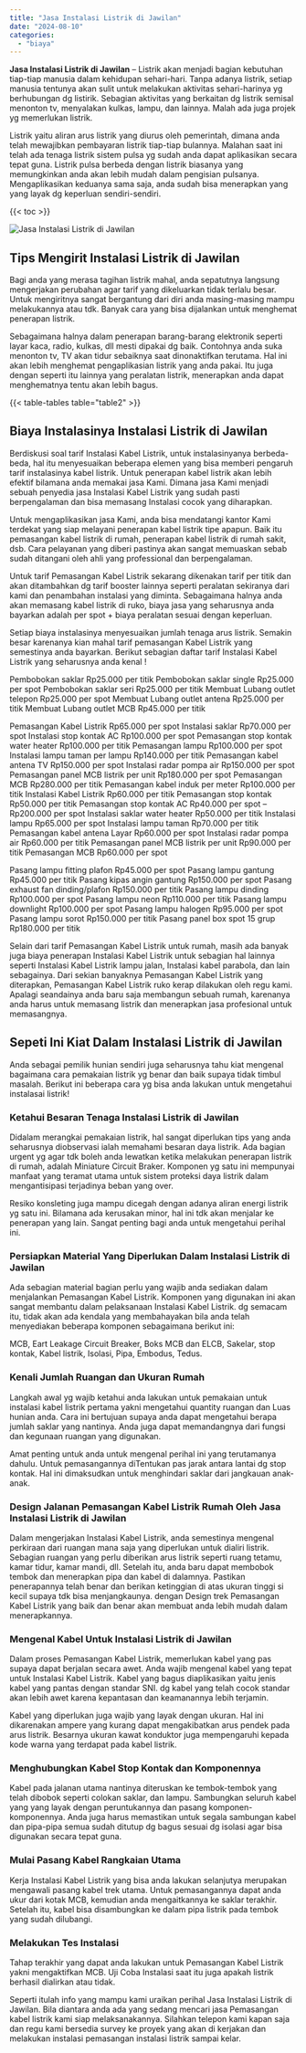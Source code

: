 ```yaml
---
title: "Jasa Instalasi Listrik di Jawilan"
date: "2024-08-10"
categories: 
  - "biaya"
---
```


**Jasa Instalasi Listrik di Jawilan** – Listrik akan menjadi bagian kebutuhan tiap-tiap manusia dalam kehidupan sehari-hari. Tanpa adanya listrik, setiap manusia tentunya akan sulit untuk melakukan aktivitas sehari-harinya yg berhubungan dg listirik. Sebagian aktivitas yang berkaitan dg listrik semisal menonton tv, menyalakan kulkas, lampu, dan lainnya. Malah ada juga projek yg memerlukan listrik.

Listrik yaitu aliran arus listrik yang diurus oleh pemerintah, dimana anda telah mewajibkan pembayaran listrik tiap-tiap bulannya. Malahan saat ini telah ada tenaga listrik sistem pulsa yg sudah anda dapat aplikasikan secara tepat guna. Listrik pulsa berbeda dengan listrik biasanya yang memungkinkan anda akan lebih mudah dalam pengisian pulsanya. Mengaplikasikan keduanya sama saja, anda sudah bisa menerapkan yang yang layak dg keperluan sendiri-sendiri.

{{< toc >}}

![Jasa Instalasi Listrik di Jawilan](/images/instalasi-listrik-murah17.png)

## Tips Mengirit Instalasi Listrik di Jawilan

Bagi anda yang merasa tagihan listrik mahal, anda sepatutnya langsung mengerjakan perubahan agar tarif yang dikeluarkan tidak terlalu besar. Untuk mengiritnya sangat bergantung dari diri anda masing-masing mampu melakukannya atau tdk. Banyak cara yang bisa dijalankan untuk menghemat penerapan listrik.

Sebagaimana halnya dalam penerapan barang-barang elektronik seperti layar kaca, radio, kulkas, dll mesti dipakai dg baik. Contohnya anda suka menonton tv, TV akan tidur sebaiknya saat dinonaktifkan terutama. Hal ini akan lebih menghemat pengaplikasian listrik yang anda pakai. Itu juga dengan seperti itu lainnya yang peralatan listrik, menerapkan anda dapat menghematnya tentu akan lebih bagus.

{{< table-tables table="table2" >}}

## Biaya Instalasinya Instalasi Listrik di Jawilan

Berdiskusi soal tarif Instalasi Kabel Listrik, untuk instalasinyanya berbeda-beda, hal itu menyesuaikan beberapa elemen yang bisa memberi pengaruh tarif instalasinya kabel listrik. Untuk penerapan kabel listrik akan lebih efektif bilamana anda memakai jasa Kami. Dimana jasa Kami menjadi sebuah penyedia jasa Instalasi Kabel Listrik yang sudah pasti berpengalaman dan bisa memasang Instalasi cocok yang diharapkan.

Untuk mengaplikasikan jasa Kami, anda bisa mendatangi kantor Kami terdekat yang siap melayani penerapan kabel listrik tipe apapun. Baik itu pemasangan kabel listrik di rumah, penerapan kabel listrik di rumah sakit, dsb. Cara pelayanan yang diberi pastinya akan sangat memuaskan sebab sudah ditangani oleh ahli yang professional dan berpengalaman.

Untuk tarif Pemasangan Kabel Listrik sekarang dikenakan tarif per titik dan akan ditambahkan dg tarif booster lainnya seperti peralatan sekiranya dari kami dan penambahan instalasi yang diminta. Sebagaimana halnya anda akan memasang kabel listrik di ruko, biaya jasa yang seharusnya anda bayarkan adalah per spot + biaya peralatan sesuai dengan keperluan.

Setiap biaya instalasinya menyesuaikan jumlah tenaga arus listrik. Semakin besar karenanya kian mahal tarif pemasangan Kabel Listrik yang semestinya anda bayarkan. Berikut sebagian daftar tarif Instalasi Kabel Listrik yang seharusnya anda kenal !

Pembobokan saklar Rp25.000 per titik Pembobokan saklar single Rp25.000 per spot Pembobokan saklar seri Rp25.000 per titik Membuat Lubang outlet telepon Rp25.000 per spot Membuat Lubang outlet antena Rp25.000 per titik Membuat Lubang outlet MCB Rp45.000 per titik

Pemasangan Kabel Listrik Rp65.000 per spot Instalasi saklar Rp70.000 per spot Instalasi stop kontak AC Rp100.000 per spot Pemasangan stop kontak water heater Rp100.000 per titik Pemasangan lampu Rp100.000 per spot Instalasi lampu taman per lampu Rp140.000 per titik Pemasangan kabel antena TV Rp150.000 per spot Instalasi radar pompa air Rp150.000 per spot Pemasangan panel MCB listrik per unit Rp180.000 per spot Pemasangan MCB Rp280.000 per titik Pemasangan kabel induk per meter Rp100.000 per titik Instalasi Kabel Listrik Rp60.000 per titik Pemasangan stop kontak Rp50.000 per titik Pemasangan stop kontak AC Rp40.000 per spot – Rp200.000 per spot Instalasi saklar water heater Rp50.000 per titik Instalasi lampu Rp65.000 per spot Instalasi lampu taman Rp70.000 per titik Pemasangan kabel antena Layar Rp60.000 per spot Instalasi radar pompa air Rp60.000 per titik Pemasangan panel MCB listrik per unit Rp90.000 per titik Pemasangan MCB Rp60.000 per spot

Pasang lampu fitting plafon Rp45.000 per spot Pasang lampu gantung Rp45.000 per titik Pasang kipas angin gantung Rp150.000 per spot Pasang exhaust fan dinding/plafon Rp150.000 per titik Pasang lampu dinding Rp100.000 per spot Pasang lampu neon Rp110.000 per titik Pasang lampu downlight Rp100.000 per spot Pasang lampu halogen Rp95.000 per spot Pasang lampu sorot Rp150.000 per titik Pasang panel box spot 15 grup Rp180.000 per titik

Selain dari tarif Pemasangan Kabel Listrik untuk rumah, masih ada banyak juga biaya penerapan Instalasi Kabel Listrik untuk sebagian hal lainnya seperti Instalasi Kabel Listrik lampu jalan, Instalasi kabel parabola, dan lain sebagainya. Dari sekian banyaknya Pemasangan Kabel Listrik yang diterapkan, Pemasangan Kabel Listrik ruko kerap dilakukan oleh regu kami. Apalagi seandainya anda baru saja membangun sebuah rumah, karenanya anda harus untuk memasang listrik dan menerapkan jasa profesional untuk memasangnya.

## Sepeti Ini Kiat Dalam Instalasi Listrik di Jawilan


Anda sebagai pemilik hunian sendiri juga seharusnya tahu kiat mengenal bagaimana cara pemakaian listrik yg benar dan baik supaya tidak timbul masalah. Berikut ini beberapa cara yg bisa anda lakukan untuk mengetahui instalasai listrik!

### Ketahui Besaran Tenaga Instalasi Listrik di Jawilan

Didalam merangkai pemakaian listrik, hal sangat diperlukan tips yang anda seharusnya diobservasi ialah memahami besaran daya listrik. Ada bagian urgent yg agar tdk boleh anda lewatkan ketika melakukan penerapan listrik di rumah, adalah Miniature Circuit Braker. Komponen yg satu ini mempunyai manfaat yang teramat utama untuk sistem proteksi daya listrik dalam mengantisipasi terjadinya beban yang over.

Resiko konsleting juga mampu dicegah dengan adanya aliran energi listrik yg satu ini. Bilamana ada kerusakan minor, hal ini tdk akan menjalar ke penerapan yang lain. Sangat penting bagi anda untuk mengetahui perihal ini.

### Persiapkan Material Yang Diperlukan Dalam Instalasi Listrik di Jawilan

Ada sebagian material bagian perlu yang wajib anda sediakan dalam menjalankan Pemasangan Kabel Listrik. Komponen yang digunakan ini akan sangat membantu dalam pelaksanaan Instalasi Kabel Listrik. dg semacam itu, tidak akan ada kendala yang membahayakan bila anda telah menyediakan beberapa komponen sebagaimana berikut ini:

MCB, Eart Leakage Circuit Breaker, Boks MCB dan ELCB, Sakelar, stop kontak, Kabel listrik, Isolasi, Pipa, Embodus, Tedus.

### Kenali Jumlah Ruangan dan Ukuran Rumah

Langkah awal yg wajib ketahui anda lakukan untuk pemakaian untuk instalasi kabel listrik pertama yakni mengetahui quantity ruangan dan Luas hunian anda. Cara ini bertujuan supaya anda dapat mengetahui berapa jumlah saklar yang nantinya. Anda juga dapat memandangnya dari fungsi dan kegunaan ruangan yang digunakan.

Amat penting untuk anda untuk mengenal perihal ini yang terutamanya dahulu. Untuk pemasangannya diTentukan pas jarak antara lantai dg stop kontak. Hal ini dimaksudkan untuk menghindari saklar dari jangkauan anak-anak.

### Design Jalanan Pemasangan Kabel Listrik Rumah Oleh Jasa Instalasi Listrik di Jawilan

Dalam mengerjakan Instalasi Kabel Listrik, anda semestinya mengenal perkiraan dari ruangan mana saja yang diperlukan untuk dialiri listrik. Sebagian ruangan yang perlu diberikan arus listrik seperti ruang tetamu, kamar tidur, kamar mandi, dll. Setelah itu, anda baru dapat membobok tembok dan menerapkan pipa dan kabel di dalamnya. Pastikan penerapannya telah benar dan berikan ketinggian di atas ukuran tinggi si kecil supaya tdk bisa menjangkaunya. dengan Design trek Pemasangan Kabel Listrik yang baik dan benar akan membuat anda lebih mudah dalam menerapkannya.

### Mengenal Kabel Untuk Instalasi Listrik di Jawilan

Dalam proses Pemasangan Kabel Listrik, memerlukan kabel yang pas supaya dapat berjalan secara awet. Anda wajib mengenal kabel yang tepat untuk Instalasi Kabel Listrik. Kabel yang bagus diaplikasikan yaitu jenis kabel yang pantas dengan standar SNI. dg kabel yang telah cocok standar akan lebih awet karena kepantasan dan keamanannya lebih terjamin.

Kabel yang diperlukan juga wajib yang layak dengan ukuran. Hal ini dikarenakan ampere yang kurang dapat mengakibatkan arus pendek pada arus listrik. Besarnya ukuran kawat konduktor juga mempengaruhi kepada kode warna yang terdapat pada kabel listrik.

### Menghubungkan Kabel Stop Kontak dan Komponennya

Kabel pada jalanan utama nantinya diteruskan ke tembok-tembok yang telah dibobok seperti colokan saklar, dan lampu. Sambungkan seluruh kabel yang yang layak dengan peruntukannya dan pasang komponen-komponennya. Anda juga harus memastikan untuk segala sambungan kabel dan pipa-pipa semua sudah ditutup dg bagus sesuai dg isolasi agar bisa digunakan secara tepat guna.

### Mulai Pasang Kabel Rangkaian Utama

Kerja Instalasi Kabel Listrik yang bisa anda lakukan selanjutya merupakan mengawali pasang kabel trek utama. Untuk pemasangannya dapat anda ukur dari kotak MCB, kemudian anda mengaitkannya ke saklar terakhir. Setelah itu, kabel bisa disambungkan ke dalam pipa listrik pada tembok yang sudah dilubangi.

### Melakukan Tes Instalasi

Tahap terakhir yang dapat anda lakukan untuk Pemasangan Kabel Listrik yakni mengaktifkan MCB. Uji Coba Instalasi saat itu juga apakah listrik berhasil dialirkan atau tidak.

Seperti itulah info yang mampu kami uraikan perihal Jasa Instalasi Listrik di Jawilan. Bila diantara anda ada yang sedang mencari jasa Pemasangan kabel listrik kami siap melaksanakannya. Silahkan telepon kami kapan saja dan regu kami bersedia survey ke proyek yang akan di kerjakan dan melakukan instalasi pemasangan instalasi listrik sampai kelar.
